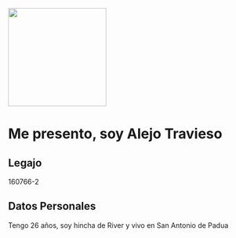 <img src="https://user-images.githubusercontent.com/82041394/113725099-614d9780-96c9-11eb-9e38-b4e3bb53a98f.jpg" width="200px">

# Me presento, soy Alejo Travieso
## Legajo
160766-2
## Datos Personales
Tengo 26 años, soy hincha de River y vivo en San Antonio de Padua

